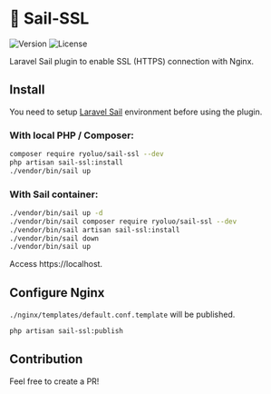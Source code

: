 # 🚢 Sail-SSL

![Version](https://img.shields.io/github/v/release/ryoluo/sail-ssl)
![License](https://img.shields.io/github/license/ryoluo/sail-ssl)

Laravel Sail plugin to enable SSL (HTTPS) connection with Nginx.

## Install
You need to setup [Laravel Sail](https://github.com/laravel/sail) environment before using the plugin.

### With local PHP / Composer:
```sh
composer require ryoluo/sail-ssl --dev
php artisan sail-ssl:install
./vendor/bin/sail up
```

### With Sail container:
```sh
./vendor/bin/sail up -d
./vendor/bin/sail composer require ryoluo/sail-ssl --dev
./vendor/bin/sail artisan sail-ssl:install
./vendor/bin/sail down
./vendor/bin/sail up
```

Access https://localhost.

## Configure Nginx
`./nginx/templates/default.conf.template` will be published.
```sh
php artisan sail-ssl:publish
```

## Contribution
Feel free to create a PR!
